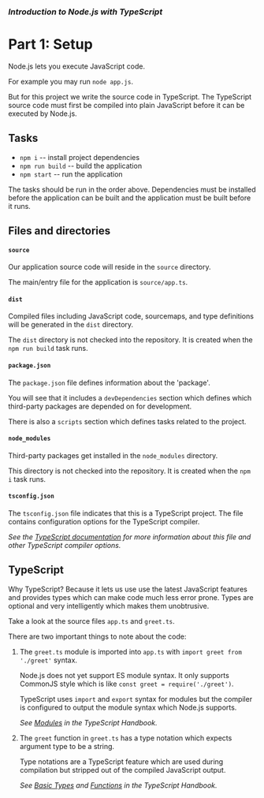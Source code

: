 ### _Introduction to Node.js with TypeScript_

# Part 1: Setup

Node.js lets you execute JavaScript code.

For example you may run `node app.js`.

But for this project we write the source code in TypeScript.
The TypeScript source code must first be compiled into plain JavaScript before it can be executed by Node.js.

## Tasks

* `npm i` -- install project dependencies
* `npm run build` -- build the application
* `npm start` -- run the application

The tasks should be run in the order above.
Dependencies must be installed before the application can be built and the application must be built before it runs.

## Files and directories

#### `source`

Our application source code will reside in the `source` directory.

The main/entry file for the application is `source/app.ts`.

#### `dist`

Compiled files including JavaScript code, sourcemaps, and type definitions will be generated in the `dist` directory.

The `dist` directory is not checked into the repository. It is created when the `npm run build` task runs.

#### `package.json`

The `package.json` file defines information about the 'package'.

You will see that it includes a `devDependencies` section which defines which third-party packages are depended on for development.

There is also a `scripts` section which defines tasks related to the project.

#### `node_modules`

Third-party packages get installed in the `node_modules` directory.

This directory is not checked into the repository. It is created when the `npm i` task runs.

#### `tsconfig.json`

The `tsconfig.json` file indicates that this is a TypeScript project.
The file contains configuration options for the TypeScript compiler.

_See the [TypeScript documentation](https://www.typescriptlang.org/docs/handbook/tsconfig-json.html)
for more information about this file and other TypeScript compiler options._


## TypeScript

Why TypeScript? Because it lets us use use the latest JavaScript features and provides types which can make code much less error prone.
Types are optional and  very intelligently which makes them unobtrusive.

Take a look at the source files `app.ts` and `greet.ts`.

There are two important things to note about the code:

1. The `greet.ts` module is imported into `app.ts` with `import greet from './greet'` syntax.

    Node.js does not yet support ES module syntax. It only supports CommonJS style which is like `const greet = require('./greet')`.

    TypeScript uses `import` and `export` syntax for modules but the compiler is configured to output the module syntax which Node.js supports.

    _See [Modules](https://www.typescriptlang.org/docs/handbook/modules.html) in the TypeScript Handbook._

2. The `greet` function in `greet.ts` has a type notation which expects argument type to be a string.

    Type notations are a TypeScript feature which are used during compilation but stripped out of the compiled JavaScript output.

    _See [Basic Types](https://www.typescriptlang.org/docs/handbook/basic-types.html) and [Functions](https://www.typescriptlang.org/docs/handbook/functions.html) in the TypeScript Handbook._
